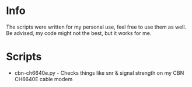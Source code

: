 # Info

The scripts were written for my personal use, feel free to use them as well. Be advised, my code might not the best, but it works for me.

# Scripts

- cbn-ch6640e.py - Checks things like snr & signal strength on my CBN CH6640E cable modem

